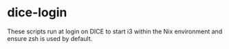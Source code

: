 # dice-login

These scripts run at login on DICE to start i3 within the Nix environment and ensure zsh is used by default.
